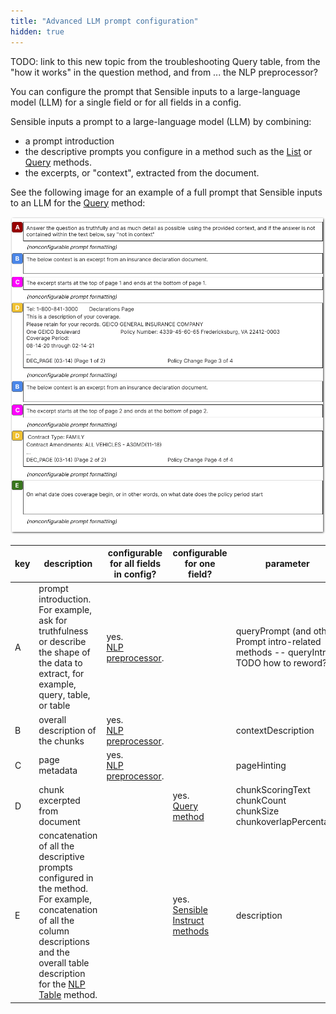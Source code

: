 ```yaml
---
title: "Advanced LLM prompt configuration"
hidden: true
---
```


TODO: link to this new topic from the troubleshooting Query table, from the "how it works" in the question method, and from ... the NLP preprocessor?



You can configure the prompt that Sensible inputs to a large-language model (LLM) for a single field or for all fields in a config.

Sensible inputs a prompt to a large-language model (LLM) by combining:

- a prompt introduction
- the descriptive prompts you configure in a method such as the [List](doc:list) or [Query](doc:question) methods.
- the excerpts, or "context", extracted from the document. 

See the following image for an example of a full prompt that Sensible inputs to an LLM for the [Query](doc:question) method: 

![Click to enlarge](https://raw.githubusercontent.com/sensible-hq/sensible-docs/main/readme-sync/assets/v0/images/final/llm_prompt.png)





| key  | description                                                  | configurable for all fields in config? | configurable for one field?                        | parameter                                                    |
| ---- | ------------------------------------------------------------ | -------------------------------------- | -------------------------------------------------- | ------------------------------------------------------------ |
| A    | prompt introduction. For example, ask for truthfulness or describe the shape of the data to extract, for example, query, table, or table | yes.<br/>[NLP preprocessor](doc:nlp).  |                                                    | queryPrompt  (and other Prompt intro-related methods -- queryIntro) TODO how to reword? |
| B    | overall description of the chunks                            | yes.<br/>[NLP preprocessor](doc:nlp).  |                                                    | contextDescription                                           |
| C    | page metadata                                                | yes.<br/>[NLP preprocessor](doc:nlp).  |                                                    | pageHinting                                                  |
| D    | chunk excerpted from document                                |                                        | yes.<br/>[Query method](doc:question)              | chunkScoringText<br/>chunkCount<br/>chunkSize<br/>chunkoverlapPercentage |
| E    | concatenation of all the descriptive prompts configured in the method. For example, concatenation of all the column descriptions and the overall table description for the [NLP Table](doc:nlp-table) method. |                                        | yes.<br/>[Sensible Instruct methods](doc:instruct) | description                                                  |

